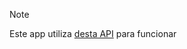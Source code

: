 > [!NOTE]
> Este app utiliza [desta API](https://github.com/matheuscristian/API-CRUD) para funcionar
